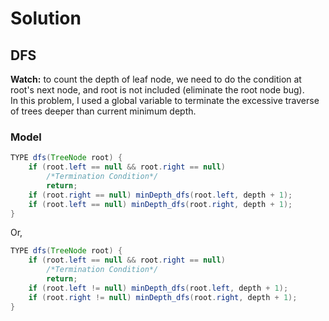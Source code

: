 # Solution 
## DFS
**Watch:** to count the depth of leaf node, we need to do the condition at root's next node, and root is not included (eliminate the root node bug).<br>
In this problem, I used a global variable to terminate the excessive traverse of trees deeper than current minimum depth.
### Model
```java
TYPE dfs(TreeNode root) {
    if (root.left == null && root.right == null)
        /*Termination Condition*/
        return;
    if (root.right == null) minDepth_dfs(root.left, depth + 1);
    if (root.left == null) minDepth_dfs(root.right, depth + 1);
}
```
Or,
```java
TYPE dfs(TreeNode root) {
    if (root.left == null && root.right == null)
        /*Termination Condition*/
        return;
    if (root.left != null) minDepth_dfs(root.left, depth + 1);
    if (root.right != null) minDepth_dfs(root.right, depth + 1);
}
```
